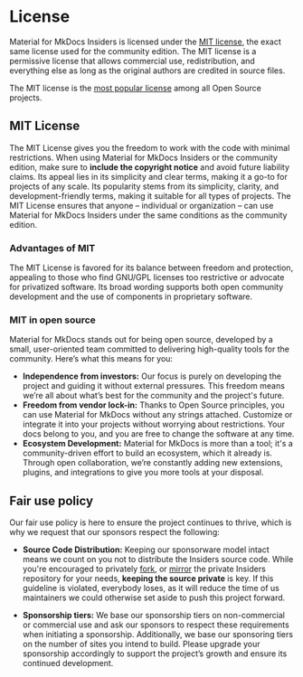 # License

Material for MkDocs Insiders is licensed under the [MIT license], the exact
same license used for the community edition. The MIT license is a permissive
license that allows commercial use, redistribution, and everything else as
long as the original authors are credited in source files.

The MIT license is the [most popular license] among all Open Source projects.

  [MIT license]: https://opensource.org/license/mit
  [most popular license]: https://opensource.org/blog/the-most-popular-licenses-for-each-language-2023

## MIT License

The MIT License gives you the freedom to work with the code with minimal
restrictions. When using Material for MkDocs Insiders or the community edition,
make sure to __include the copyright notice__ and avoid future liability claims.
Its appeal lies in its simplicity and clear terms, making it a go-to for
projects of any scale. Its popularity stems from its simplicity, clarity,
and development-friendly terms, making it suitable for all types of projects.
The MIT License ensures that anyone – individual or organization – can use
Material for MkDocs Insiders under the same conditions as the community edition.

### Advantages of MIT

The MIT License is favored for its balance between freedom and protection,
appealing to those who find GNU/GPL licenses too restrictive or advocate for
privatized software. Its broad wording supports both open community development
and the use of components in proprietary software.

### MIT in open source

Material for MkDocs stands out for being open source, developed by a small,
user-oriented team committed to delivering high-quality tools for the community.
Here’s what this means for you:

- __Independence from investors:__ Our focus is purely on developing the
project and guiding it without external pressures. This freedom means we’re all
about what’s best for the community and the project's future.
- __Freedom from vendor lock-in:__ Thanks to Open Source principles, you can use
Material for MkDocs without any strings attached. Customize or integrate it
into your projects without worrying about restrictions. Your docs belong to you,
and you are free to change the software at any time.
- __Ecosystem Development:__ Material for MkDocs is more than a tool; it's a
community-driven effort to build an ecosystem, which it already is. Through open
collaboration, we’re constantly adding new extensions, plugins, and integrations
to give you more tools at your disposal.

## Fair use policy

Our fair use policy is here to ensure the project continues to thrive, which is
why we request that our sponsors respect the following:

- __Source Code Distribution:__ Keeping our sponsorware model intact means we
count on you not to distribute the Insiders source code. While you're encouraged
to privately [fork], or [mirror] the private Insiders repository for your needs,
__keeping the source private__ is key. If this guideline is violated,
everybody loses, as it will reduce the time of us maintainers we could otherwise
set aside to push this project forward.
- __Sponsorship tiers:__ We base our sponsorship tiers on non-commercial or
commercial use and ask our sponsors to respect these requirements when
initiating a sponsorship. Additionally, we base our sponsoring tiers on the number
of sites you intend to build. Please upgrade your sponsorship accordingly to
support the project’s growth and ensure its continued development.

  [fork]: access-management.md/#forking
  [mirror]: access-management.md/#mirroring
